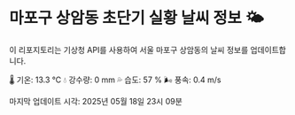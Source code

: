 
# 마포구 상암동 초단기 실황 날씨 정보 🌤️

이 리포지토리는 기상청 API를 사용하여 서울 마포구 상암동의 날씨 정보를 업데이트합니다. 

🌡️ 기온: 13.3 ℃
💧 강수량: 0 mm
💦 습도: 57 %
🌬️ 풍속: 0.4 m/s

마지막 업데이트 시각: 2025년 05월 18일 23시 09분    
